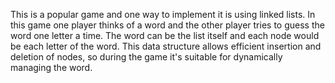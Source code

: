 This is a popular game and one way to implement it is using linked lists. In this game one player thinks of a word and the other player tries to guess the word one letter a time. The word can be the list itself and each node would be each letter of the word. This data structure allows efficient insertion and deletion of nodes, so during the game it's suitable for dynamically managing the word.
